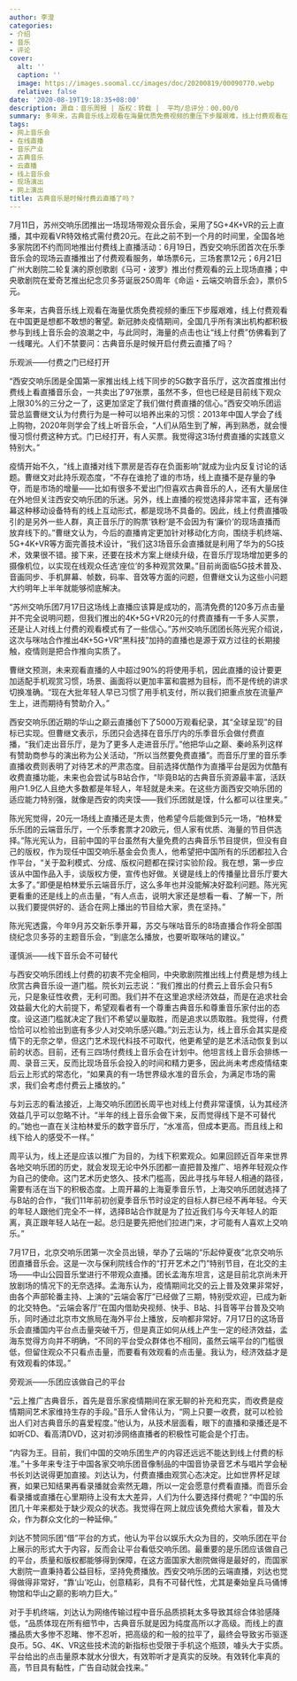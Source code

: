 ```yaml
---
author: 李澄
categories:
- 介绍
- 音乐
- 评论
cover:
  alt: ''
  caption: ''
  image: https://images.soomal.cc/images/doc/20200819/00090770.webp
  relative: false
date: '2020-08-19T19:18:35+08:00'
description: 源自：音乐周报 | 版权：转载 |  平均/总评分：00.00/0
summary: 多年来，古典音乐线上观看在海量优质免费视频的重压下步履艰难，线上付费观看在中国更是想都不敢想的奢望。新冠肺炎疫情期间，全国几乎所有演出机构都积极参与到线上音乐会的浪潮之中，与此同时，海量的点击也让“线上付费”仿佛看到了一线曙光……
tags:
- 网上音乐会
- 在线直播
- 音乐产业
- 古典音乐
- 云直播
- 线上音乐会
- 现场演出
- 网上演出
title: 古典音乐是时候付费云直播了吗？
---
```


7月11日，苏州交响乐团推出一场现场带观众音乐会，采用了5G+4K+VR的云上直播，其中观看VR特效格式需付费20元。在此之前不到一个月的时间里，全国各地多家院团不约而同地推出付费线上直播活动：6月19日，西安交响乐团首次在乐季音乐会的现场云直播推出了付费观看服务，单场票6元，三场套票12元；6月21日广州大剧院二轮复演的原创歌剧《马可・波罗》推出付费观看的云上现场直播；中央歌剧院在爱奇艺推出纪念贝多芬诞辰250周年《命运・云端交响音乐会》，票价5元。

多年来，古典音乐线上观看在海量优质免费视频的重压下步履艰难，线上付费观看在中国更是想都不敢想的奢望。新冠肺炎疫情期间，全国几乎所有演出机构都积极参与到线上音乐会的浪潮之中，与此同时，海量的点击也让“线上付费”仿佛看到了一线曙光。人们不禁要问：古典音乐是时候开启付费云直播了吗？

乐观派――付费之门已经打开

“西安交响乐团是全国第一家推出线上线下同步的5G数字音乐厅，这次首度推出付费线上看直播音乐会，一共卖出了97张票，虽然不多，但也已经是目前线下观众上限30%的三分之一了，这更加坚定了我们做付费直播的信心。”西安交响乐团运营总监曹继文认为付费行为是一种可以培养出来的习惯：2013年中国人学会了线上购物，2020年则学会了线上听音乐会，“人们从陌生到了解，再到熟悉，就会慢慢习惯付费这种方式。门已经打开，有人买票。我觉得这3场付费直播的实践意义特别大。”

疫情开始不久，“线上直播对线下票房是否存在负面影响”就成为业内反复讨论的话题。曹继文对此持乐观态度，“不存在谁抢了谁的市场，线上直播不是存量的争夺，而是市场的增量――比如有很多不爱出门但喜欢古典音乐的人，还有大量居住在外地但关注西安交响乐团的乐迷。另外，线上直播的视觉选择非常丰富，还有弹幕这种移动设备特有的线上互动形式，都是现场不具备的。因此，线上付费直播吸引的是另外一些人群，真正音乐厅的购票‘铁粉’是不会因为有‘廉价’的现场直播而放弃线下的。”曹继文认为，今后的直播肯定更加针对移动化方向，围绕手机终端、5G+4K+VR等方面完善技术设计，“我们这3场音乐会直播就是利用了华为的5G技术，效果很不错。接下来，还要在技术方案上继续升级，在音乐厅现场增加更多的摄像机位，以实现在线观众任选‘座位’的多种观赏效果。”目前尚面临5G技术普及、音画同步、手机屏幕、帧数，码率、音效等方面的问题，但曹继文认为这些小问题大约明年上半年就能够彻底解决。

“苏州交响乐团7月17日这场线上直播应该算是成功的，高清免费的120多万点击量并不完全说明问题，但我们推出的4K+5G+VR20元的付费直播有一千多人买票，还是让人对线上付费的观看模式有了一些信心。”苏州交响乐团团长陈光宪介绍说，这次与咪咕合作推出4K+5G+VR“黑科技”加持的直播也是源于双方过往的长期接触，疫情则是把合作推向实质了。

曹继文预测，未来观看直播的人中超过90%的将使用手机，因此直播的设计要更加适配手机观赏习惯，场景、画面将以更加丰富和震撼为目标，而不是传统的讲求切换准确。“现在大批年轻人早已习惯了用手机支付，所以我们把重点放在流量产生上，进而期待有赞助介入。”

西安交响乐团近期的华山之巅云直播创下了5000万观看纪录，其“全球呈现”的目标已实现。但曹继文表示，乐团只会选择在音乐厅内的乐季音乐会做付费直播，“我们走出音乐厅，是为了更多人走进音乐厅。”他把华山之巅、秦岭系列这样有赞助商参与的演出称为公关活动，“所以当然要免费直播”。而音乐厅里的音乐季直播收费则表明了对待艺术的严肃态度。目前选择优酷作为直播平台是因为优酷有收费直播功能，未来也会尝试与B站合作，“毕竟B站的古典音乐资源最丰富，活跃用户1.9亿人且绝大多数都是年轻人，年轻就是未来。在这些方面西安交响乐团的适应能力特别强，就像是西安的肉夹馍――我们乐团就是馍，什么都可以往里夹。”

陈光宪觉得，20元一场线上直播还是太贵，他希望今后能做到5元一场，“柏林爱乐乐团的云端音乐厅，一个乐季套票才20欧元，但人家有优质、海量的节目供选择。”陈光宪认为，目前中国的平台虽然有大量免费的古典音乐节目提供，但没有自己的版权，作为现任中国交响乐基金会负责人，他希望把中国所有的乐团都拉入合作平台，“关于盈利模式、分成、版权问题都在探讨实验阶段。我在想，第一步应该从中国作品入手，谈版权方便，宣传也好做。关键是线上的传播量比音乐厅要大太多了。”即便是柏林爱乐云端音乐厅，这么多年也并没能解决好盈利问题。陈光宪更看重的还是线上的点击量，“有人点击，说明大家还是想看一看、了解一下，所以我们要提供好的、适合在网上播出的节目给大家，贵在坚持。”

陈光宪透露，今年9月苏交新乐季开幕，苏交与咪咕音乐的8场直播合作将全部围绕纪念贝多芬的主题音乐会，“到底怎么播放，也要听取咪咕的建议。”

谨慎派――线下音乐会不可替代

与西安交响乐团线上付费的初衷不完全相同，中央歌剧院推出线上付费是想为线上欣赏古典音乐设一道门槛。院长刘云志说：“我们推出的付费云上音乐会只有5元，只是象征性收费，无利可图。我们并不在这里追求经济效益，而是在追求社会效益最大化的大前提下，希望观看者有一个尊重古典音乐和尊重音乐家付出的态度。设这道门槛就决定了我们不希望以量取胜，而是追求以质取胜。我觉得，付费恰恰可以检验出到底有多少人对交响乐感兴趣。”刘云志认为，线上音乐会其实是疫情下的无奈之举，但这门艺术现代科技不可取代，他更希望的是艺术活动恢复到以前的状态。目前，还有三四场付费线上音乐会在计划中。他坦言线上音乐会排练一周、录音三天，反而比现场音乐会投入的时间和精力更多，因此尚未考虑疫情结束后云上形式的常态化，“如果真的有一场世界级水准的音乐会，为满足市场的需求，我们会考虑付费云上播放的。”

与刘云志的看法接近，上海交响乐团团长周平也对线上付费非常谨慎，认为其经济效益几乎可以忽略不计。“半年的线上音乐会做下来，反而觉得线下是不可替代的。”她也一直在关注柏林爱乐的数字音乐厅，“水准高，但成本更高。而且线上和线下给人的感受不一样。”

周平认为，线上还是应该以推广为目的，为线下积累观众。如果回顾近百年来世界各地交响乐团的历史，就会发现无论中外乐团都一直把普及推广、培养年轻观众作为自己的使命。这门艺术历史悠久、技术门槛高，因此寻找与年轻人相通的路径，需要有活在当下的积极态度。上周开幕的上海夏季音乐节，上海交响乐团就选择了与B站的合作，“我们11年前初创夏季音乐节时设定的目标人群已经不再年轻。今天的年轻人跟他们完全不一样，选择B站合作就是为了拉近我们与今天年轻人的距离，真正跟年轻人站在一起。总归是要先把他们拉进门来，才可能有人喜欢上交响乐。”

7月17日，北京交响乐团第一次全员出镜，举办了云端的“乐起仲夏夜”北京交响乐团直播音乐会。这是一次与保利院线合作的“打开艺术之门”特别节目，在北交的主场――中山公园音乐堂进行不带观众直播。团长孟海东坦言，这是目前北京尚未开放剧场的情况下的无奈选择。孟海东认为，疫情期间北交的云上普及效果非常好，由各个声部轮番主持、上演的“云端会客厅”已经做了三期，特别受欢迎，已成为新的北交特色。“云端会客厅”在国内借助央视频、快手、B站、抖音等平台普及交响乐，同时通过北京市文旅局在海外平台上播放，反响都非常好。7月17日的这场音乐会直播国内平台点击量突破千万，但是真正如何从线上产生一定的经济效益，孟海东觉得方向并不明确，“不同的平台受众群体也不相同，虽然云端平台的门槛很低，但留住观众不只看点击量，而要看有效观看的点击量。我认为，经济效益才是有效观看的体现。”

旁观派――乐团应该做自己的平台

“云上推广古典音乐，首先是音乐家疫情期间在家无聊的补充和充实，而收费是疫情期间艺术家维持生存的手段。”音乐人曾伟认为，“网上只要一收费，就可以检验出人们对古典音乐的喜爱程度。”他认为，从技术层面看，眼下的直播和录播还是不如听CD、看高清DVD，这对初涉网络直播者的积极性可能会是个打击。

“内容为王。目前，我们中国的交响乐团生产的内容还远远不能达到线上付费的标准。”十多年来专注于中国各家交响乐团音像制品的中国音协录音艺术与唱片学会秘书长刘达说得更加直接。刘达认为，付费直播由观赏心态决定。比如世界杯足球赛，如果已知结果再看录播就会索然无趣，所以一定会愿意付费看直播。而音乐会看录播或直播在心里期待上没有太大差异，人们为什么要选择付费呢？“中国的乐团几十年来都处于缺少观众的状态。我觉得在网上就应该免费给大家看，普及大众，作为群众文化的一种延伸。”

刘达不赞同乐团“借”平台的方式，他认为平台以娱乐大众为目的，交响乐团在平台上展示的形式大于内容，反而会让平台看低交响乐团。最重要的是乐团应该做自己的平台，质量和版权都能够得到保障，在这方面国家大剧院做得是最好的，而国家大剧院一直秉持着公益目标，坚持免费播放。西安交响乐团的云端直播，刘达也觉得做得非常好，“靠‘山’吃山，创意精彩，具有不可替代性，尤其是秦始皇兵马俑博物馆和华山之巅的影响力巨大。”

对于手机终端，刘达认为网络传输过程中音乐品质损耗太多导致其综合体验感降低，“品质体现在所有细节中，古典音乐就是因为纯度高所以才高级。而线上的直播品质大多惨不忍睹、惨不忍听，把高级的和一般的拉平了，最终会导致劣币驱逐良币。5G、4K、VR这些技术流的新指标也受限于手机这个瓶颈，噱头大于实质。平台给出的点击量原本就水分很大，有效聆听才是真实的反映。有效转化率真的高，节目具有黏性，广告自动就会找来。”